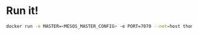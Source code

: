 # Run it!

```sh
docker run -e MASTER=<MESOS_MASTER_CONFIG> -e PORT=7070 --net=host thomasr/dispatch
```
